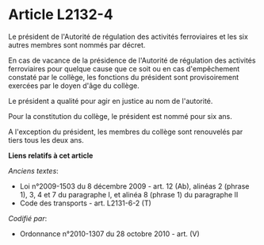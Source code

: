 # Article L2132-4

Le président de l'Autorité de régulation des activités ferroviaires et les six autres membres sont nommés par décret.

En cas de vacance de la présidence de l'Autorité de régulation des activités ferroviaires pour quelque cause que ce soit ou
en cas d'empêchement constaté par le collège, les fonctions du président sont provisoirement exercées par le doyen d'âge du
collège.

Le président a qualité pour agir en justice au nom de l'autorité.

Pour la constitution du collège, le président est nommé pour six ans.

A l'exception du président, les membres du collège sont renouvelés par tiers tous les deux ans.

**Liens relatifs à cet article**

_Anciens textes_:

  - Loi n°2009-1503 du 8 décembre 2009 - art. 12 (Ab), alinéas 2 (phrase 1), 3, 4 et 7 du paragraphe I, et alinéa 8 (phrase 1) du paragraphe II
  - Code des transports - art. L2131-6-2 (T)

_Codifié par_:

  - Ordonnance n°2010-1307 du 28 octobre 2010 - art. (V)
